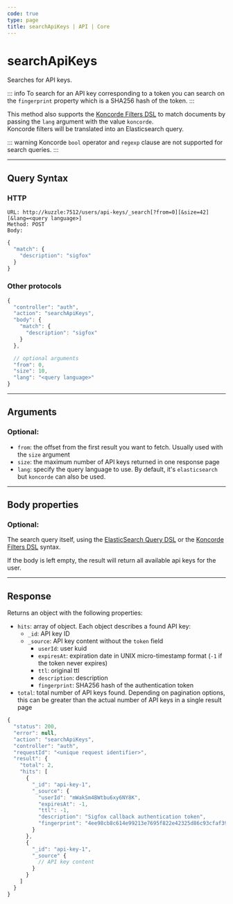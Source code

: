 ```yaml
---
code: true
type: page
title: searchApiKeys | API | Core
---
```


# searchApiKeys

Searches for API keys.

::: info
To search for an API key corresponding to a token you can search on the `fingerprint` property which is a SHA256 hash of the token.
:::

<SinceBadge version="2.8.0"/>

This method also supports the [Koncorde Filters DSL](/core/2/api/koncorde-filters-syntax) to match documents by passing the `lang` argument with the value `koncorde`.  
Koncorde filters will be translated into an Elasticsearch query.  

::: warning
Koncorde `bool` operator and `regexp` clause are not supported for search queries.
:::

---

## Query Syntax

### HTTP

```http
URL: http://kuzzle:7512/users/api-keys/_search[?from=0][&size=42][&lang=<query language>]
Method: POST
Body:
```

```js
{
  "match": {
    "description": "sigfox"
  }
}
```

### Other protocols

```js
{
  "controller": "auth",
  "action": "searchApiKeys",
  "body": {
    "match": {
      "description": "sigfox"
    }
  },

  // optional arguments
  "from": 0,
  "size": 10,
  "lang": "<query language>"
}
```

---

## Arguments

### Optional:

- `from`: the offset from the first result you want to fetch. Usually used with the `size` argument
- `size`: the maximum number of API keys returned in one response page
- `lang`: specify the query language to use. By default, it's `elasticsearch` but `koncorde` can also be used. <SinceBadge version="2.8.0"/>

---

## Body properties

### Optional:

The search query itself, using the [ElasticSearch Query DSL](https://www.elastic.co/guide/en/elasticsearch/reference/7.4/query-dsl.html) or the [Koncorde Filters DSL](/core/2/api/koncorde-filters-syntax) syntax.

If the body is left empty, the result will return all available api keys for the user.

---

## Response

Returns an object with the following properties:

- `hits`: array of object. Each object describes a found API key:
  - `_id`: API key ID
  - `_source`: API key content without the `token` field
    - `userId`: user kuid
    - `expiresAt`: expiration date in UNIX micro-timestamp format (`-1` if the token never expires)
    - `ttl`: original ttl
    - `description`: description
    - `fingerprint`: SHA256 hash of the authentication token
- `total`: total number of API keys found. Depending on pagination options, this can be greater than the actual number of API keys in a single result page

```js
{
  "status": 200,
  "error": null,
  "action": "searchApiKeys",
  "controller": "auth",
  "requestId": "<unique request identifier>",
  "result": {
    "total": 2,
    "hits": [
      {
        "_id": "api-key-1",
        "_source": {
          "userId": "mWakSm4BWtbu6xy6NY8K",
          "expiresAt": -1,
          "ttl": -1,
          "description": "Sigfox callback authentication token",
          "fingerprint": "4ee98cb8c614e99213e7695f822e42325d86c93cfaf39cb40e860939e784c8e6"
        }
      },
      {
        "_id": "api-key-1",
        "_source" {
          // API key content
        }
      }
    ]
  }
}
```
